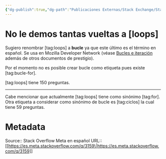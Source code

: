 ```yaml
---
{"dg-publish":true,"dg-path":"Publicaciones Externas/Stack Exchange/Stack Overflow en español/Stack Overflow en español Meta/es.meta.stackoverflow.com-3159.md","permalink":"/publicaciones-externas/stack-exchange/stack-overflow-en-espanol/stack-overflow-en-espanol-meta/es-meta-stackoverflow-com-3159/","title":"No le demos tantas vueltas a [loops]","hide":true,"noteIcon":"default","created":"2024-04-03T12:49:10.729-06:00","updated":"2024-04-05T16:44:02.385-06:00"}
---
```


# No le demos tantas vueltas a [loops]

Sugiero renombrar [tag:loops] a **bucle** ya que este último es el término en español. Se usa en Mozilla Developer Network (véase [Bucles e iteración](https://developer.mozilla.org/es/docs/Web/JavaScript/Guide/Bucles_e_iteraci%C3%B3n) además de otros documentos de prestigio).


Por el momento no es posible crear bucle como etiqueta pues existe [tag:bucle-for].

[tag:loops] tiene 150 preguntas.

<hr>
Cabe mencionar que actualmente [tag:loops] tiene como sinónimo [tag:for]. Otra etiqueta a considerar como sinónimo de bucle es [tag:ciclos] la cual tiene 59 preguntas.

# Metadata
Source:: Stack Overflow Meta en español
URL:: [[https://es.meta.stackoverflow.com/q/3159\|https://es.meta.stackoverflow.com/q/3159]]


